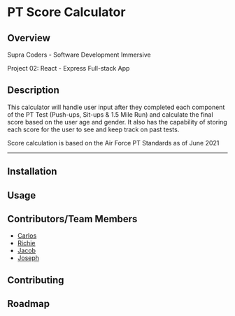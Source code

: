 # PT Score Calculator
## Overview
Supra Coders - Software Development Immersive

Project 02: React - Express Full-stack App

## Description
This calculator will handle user input after they completed each component of the PT Test (Push-ups, Sit-ups & 1.5 Mile Run) and calculate the final score based on the user age and gender. It also has the capability of storing each score for the user to see and keep track on past tests.

Score calculation is based on the Air Force PT Standards as of June 2021

---

## Installation
## Usage
## Contributors/Team Members
- [Carlos](https://github.com/gncarlos)
- [Richie](https://github.com/rhayden096)
- [Jacob](https://github.com/musselman22)
- [Joseph](https://github.com/joesephx2)
## Contributing
## Roadmap